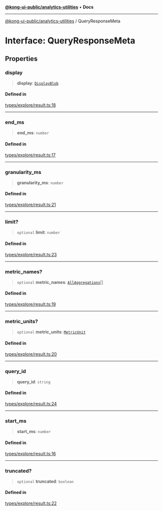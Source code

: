 [**@kong-ui-public/analytics-utilities**](../README.md) • **Docs**

***

[@kong-ui-public/analytics-utilities](../README.md) / QueryResponseMeta

# Interface: QueryResponseMeta

## Properties

### display

> **display**: [`DisplayBlob`](DisplayBlob.md)

#### Defined in

[types/explore/result.ts:18](https://github.com/Kong/public-ui-components/blob/main/packages/analytics/analytics-utilities/src/types/explore/result.ts#L18)

***

### end\_ms

> **end\_ms**: `number`

#### Defined in

[types/explore/result.ts:17](https://github.com/Kong/public-ui-components/blob/main/packages/analytics/analytics-utilities/src/types/explore/result.ts#L17)

***

### granularity\_ms

> **granularity\_ms**: `number`

#### Defined in

[types/explore/result.ts:21](https://github.com/Kong/public-ui-components/blob/main/packages/analytics/analytics-utilities/src/types/explore/result.ts#L21)

***

### limit?

> `optional` **limit**: `number`

#### Defined in

[types/explore/result.ts:23](https://github.com/Kong/public-ui-components/blob/main/packages/analytics/analytics-utilities/src/types/explore/result.ts#L23)

***

### metric\_names?

> `optional` **metric\_names**: [`AllAggregations`](../type-aliases/AllAggregations.md)[]

#### Defined in

[types/explore/result.ts:19](https://github.com/Kong/public-ui-components/blob/main/packages/analytics/analytics-utilities/src/types/explore/result.ts#L19)

***

### metric\_units?

> `optional` **metric\_units**: [`MetricUnit`](../type-aliases/MetricUnit.md)

#### Defined in

[types/explore/result.ts:20](https://github.com/Kong/public-ui-components/blob/main/packages/analytics/analytics-utilities/src/types/explore/result.ts#L20)

***

### query\_id

> **query\_id**: `string`

#### Defined in

[types/explore/result.ts:24](https://github.com/Kong/public-ui-components/blob/main/packages/analytics/analytics-utilities/src/types/explore/result.ts#L24)

***

### start\_ms

> **start\_ms**: `number`

#### Defined in

[types/explore/result.ts:16](https://github.com/Kong/public-ui-components/blob/main/packages/analytics/analytics-utilities/src/types/explore/result.ts#L16)

***

### truncated?

> `optional` **truncated**: `boolean`

#### Defined in

[types/explore/result.ts:22](https://github.com/Kong/public-ui-components/blob/main/packages/analytics/analytics-utilities/src/types/explore/result.ts#L22)

